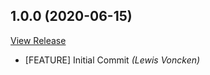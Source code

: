 ## 1.0.0 (2020-06-15)

[View Release](git@github.com:experius/Magento-2-Module-Experius-Csp.git/commits/tag/1.0.0)

*  [FEATURE] Initial Commit *(Lewis Voncken)*


